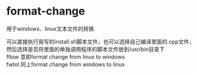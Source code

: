 # format-change
用于windows、linux文本文件的转换<br />

可以直接执行我写的install.sh脚本文件，也可以选择自己编译里面的.cpp文件，然后选择是否将里面的单独调用程序的脚本文件放到/usr/bin目录下<br />
fltow 意即format change from linux to windows<br />
fwtol 同上format change from windows to linux<br />
